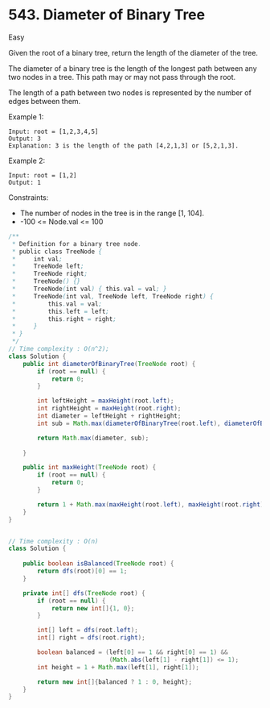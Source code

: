 # 543. Diameter of Binary Tree
Easy

Given the root of a binary tree, return the length of the diameter of the tree.

The diameter of a binary tree is the length of the longest path between any two nodes in a tree. This path may or may not pass through the root.

The length of a path between two nodes is represented by the number of edges between them.


Example 1:
```
Input: root = [1,2,3,4,5]
Output: 3
Explanation: 3 is the length of the path [4,2,1,3] or [5,2,1,3].
```

Example 2:
```
Input: root = [1,2]
Output: 1
 ```

Constraints:
- The number of nodes in the tree is in the range [1, 104].
- -100 <= Node.val <= 100

```java
/**
 * Definition for a binary tree node.
 * public class TreeNode {
 *     int val;
 *     TreeNode left;
 *     TreeNode right;
 *     TreeNode() {}
 *     TreeNode(int val) { this.val = val; }
 *     TreeNode(int val, TreeNode left, TreeNode right) {
 *         this.val = val;
 *         this.left = left;
 *         this.right = right;
 *     }
 * }
 */
// Time complexity : O(n^2);
class Solution {
    public int diameterOfBinaryTree(TreeNode root) {
        if (root == null) {
            return 0;
        }

        int leftHeight = maxHeight(root.left);
        int rightHeight = maxHeight(root.right);
        int diameter = leftHeight + rightHeight;
        int sub = Math.max(diameterOfBinaryTree(root.left), diameterOfBinaryTree(root.right));

        return Math.max(diameter, sub);
        
    }

    public int maxHeight(TreeNode root) {
        if (root == null) {
            return 0;
        }

        return 1 + Math.max(maxHeight(root.left), maxHeight(root.right));
    }
}


// Time complexity : O(n)
class Solution {
    
    public boolean isBalanced(TreeNode root) {
        return dfs(root)[0] == 1;
    }

    private int[] dfs(TreeNode root) {
        if (root == null) {
            return new int[]{1, 0};
        }

        int[] left = dfs(root.left);
        int[] right = dfs(root.right);

        boolean balanced = (left[0] == 1 && right[0] == 1) && 
                            (Math.abs(left[1] - right[1]) <= 1);
        int height = 1 + Math.max(left[1], right[1]);

        return new int[]{balanced ? 1 : 0, height};
    }
}
```

